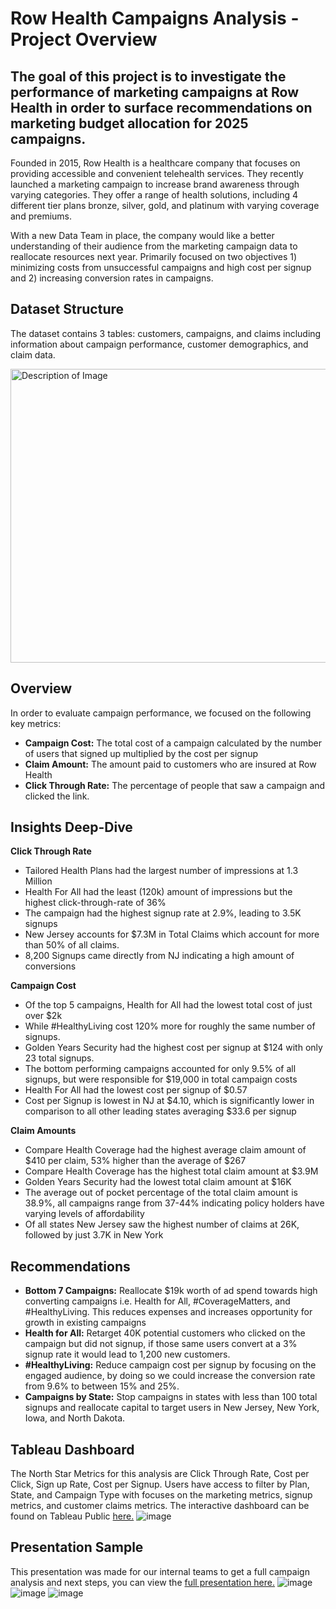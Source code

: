 # Row Health Campaigns Analysis - Project Overview

## The goal of this project is to investigate the performance of marketing campaigns at Row Health in order to surface recommendations on marketing budget allocation for 2025 campaigns. 
Founded in 2015, Row Health is a healthcare company that focuses on providing accessible and convenient telehealth services. They recently launched a marketing campaign to increase brand awareness through varying categories. They offer a range of health solutions, including 4 different tier plans bronze, silver, gold, and platinum with varying coverage and premiums. 

With a new Data Team in place, the company would like a better understanding of their audience from the marketing campaign data to reallocate resources next year. Primarily focused on two objectives 1) minimizing costs from unsuccessful campaigns and high cost per signup and 2) increasing conversion rates in campaigns. 
## Dataset Structure
The dataset contains 3 tables: customers, campaigns, and claims  including information about campaign performance, customer demographics, and claim data.

<img src="https://i.imgur.com/94EfIm3.png" alt="Description of Image" width="690" height="470" />

## Overview
In order to evaluate campaign performance, we focused on the following key metrics:

- **Campaign Cost:** The total cost of a campaign calculated by the number of users that signed up multiplied by the cost per signup
- **Claim Amount:** The amount paid to customers who are insured at Row Health
- **Click Through Rate:** The percentage of people that saw a campaign and clicked the link.

## Insights Deep-Dive
**Click Through Rate**
- Tailored Health Plans had the largest number of impressions at 1.3 Million
- Health For All had the least  (120k) amount of impressions but the highest click-through-rate of 36%
- The campaign had the highest signup rate at 2.9%, leading to 3.5K signups
- New Jersey accounts for $7.3M in Total Claims which account for more than 50% of all claims.
- 8,200 Signups came directly from NJ indicating a high amount of conversions

**Campaign Cost**
- Of the top 5 campaigns, Health for All had the lowest total cost of just over $2k
- While #HealthyLiving cost 120% more for roughly the same number of signups.
- Golden Years Security had the highest cost per signup at $124 with only 23 total signups.
- The bottom performing campaigns accounted for only 9.5%  of all signups, but were responsible for $19,000 in total campaign costs
-  Health For All had the lowest cost per signup of $0.57
- Cost per Signup is lowest in NJ at $4.10, which is significantly lower in comparison to all other leading states averaging $33.6 per signup

**Claim Amounts**
- Compare Health Coverage had the highest average claim amount of $410 per claim, 53% higher than the average of $267
- Compare Health Coverage has the highest total claim amount at $3.9M
- Golden Years Security had the lowest total claim amount at $16K
- The average out of pocket percentage of the total claim amount is 38.9%, all campaigns range from 37-44% indicating policy holders have varying levels of affordability
- Of all states New Jersey saw the highest number of claims at 26K, followed by just 3.7K in New York

## Recommendations
 - **Bottom 7 Campaigns:** Reallocate $19k worth of ad spend towards high converting campaigns i.e. Health for All, #CoverageMatters, and #HealthyLiving. This reduces expenses and increases opportunity for growth in existing campaigns
 - **Health for All:** Retarget 40K potential customers who clicked on the campaign but did not signup, if those same users convert at a 3% signup rate it would lead to 1,200 new customers.
 - **#HealthyLiving:** Reduce campaign cost per signup  by focusing on the engaged audience, by doing so we could increase the conversion rate  from 9.6% to between 15% and 25%.
 - **Campaigns by State:** Stop campaigns in states with less than 100 total signups and reallocate capital to target users in New Jersey, New York, Iowa, and North Dakota.

## Tableau Dashboard
The North Star Metrics for this analysis are Click Through Rate, Cost per Click, Sign up Rate, Cost per Signup. Users have access to filter by Plan, State, and Campaign Type with focuses on the marketing metrics, signup metrics, and customer claims metrics. The interactive dashboard can be found on Tableau Public [here.](https://public.tableau.com/app/profile/garrett.lockhart/viz/RowHealthTableau/CampaignCategoryDashboard?publish=yes)
![image](https://i.imgur.com/mnA7umW.png "image")

## Presentation Sample
This presentation was made for our internal teams to get a full campaign analysis and next steps, you can view the [full presentation here.](https://docs.google.com/presentation/d/1JesVXIeaTxBk5T0HHH_a-1MZY7QVmLIQYJ3ygk4BLyc/edit?usp=sharing)
![image](https://github.com/user-attachments/assets/df2f5eee-767c-4504-91d2-07006ebc16ac)
![image](https://github.com/user-attachments/assets/e55cf961-a37e-49c5-b5d4-9f242030dc53)
![image](https://github.com/user-attachments/assets/f8102ce4-7a37-44a1-9138-ce4cd8ed59d7)

